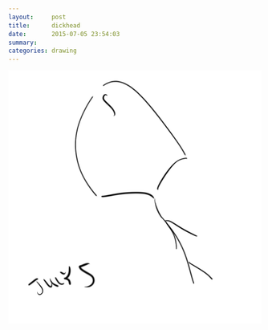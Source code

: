 ```yaml
---
layout:     post
title:      dickhead
date:       2015-07-05 23:54:03
summary:    
categories: drawing
---
```

![dickhead](/images/diary/dickhead.png "literally.")